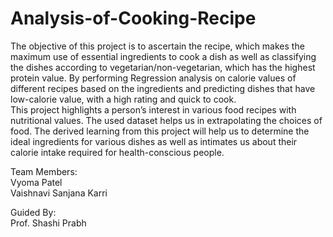 # Analysis-of-Cooking-Recipe
The objective of this project is to ascertain the recipe, which makes the maximum use of essential ingredients to cook a dish as well as classifying the dishes according to vegetarian/non-vegetarian, which has the highest protein value. By performing Regression analysis on calorie values of different recipes based on the ingredients and predicting dishes that have low-calorie value, with a high rating and quick to cook.<br>
This project highlights a person’s interest in various food recipes with nutritional values. The used dataset helps us in extrapolating the choices of food. The derived learning from this project will help us to determine the ideal ingredients for various dishes as well as intimates us about their calorie intake required for health-conscious people.<br>

Team Members:<br>
Vyoma Patel<br>
Vaishnavi Sanjana Karri<br>

Guided By:<br>
Prof. Shashi Prabh
